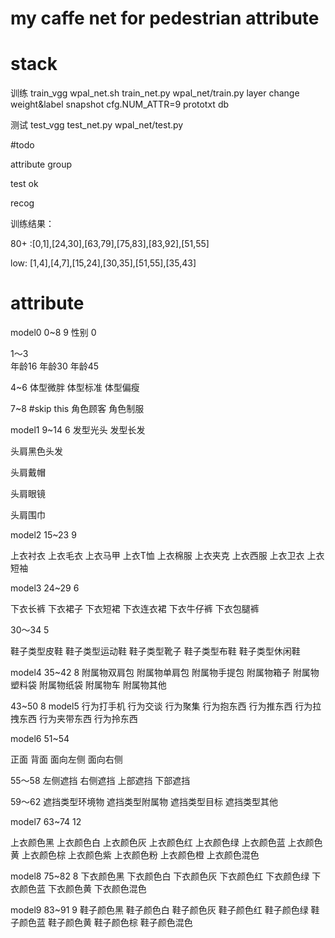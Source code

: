# my caffe net for pedestrian attribute

# stack

训练
train_vgg   wpal_net.sh  train_net.py                   wpal_net/train.py    layer
			             change weight&label			snapshot			cfg.NUM_ATTR=9
										               prototxt   			db


测试
test_vgg  test_net.py  wpal_net/test.py



#todo

attribute group

test  ok

recog


训练结果：

80+  :[0,1],[24,30],[63,79],[75,83],[83,92],[51,55]

low: [1,4],[4,7],[15,24],[30,35],[51,55],[35,43]

# attribute

model0 0~8    9
性别 0

1～3          
年龄16
年龄30
年龄45

4~6
体型微胖
体型标准
体型偏瘦

7~8              #skip this
角色顾客
角色制服

model1 9~14 6
发型光头
发型长发

头肩黑色头发

头肩戴帽

头肩眼镜

头肩围巾

model2 15~23  9

上衣衬衣
上衣毛衣
上衣马甲
上衣T恤
上衣棉服
上衣夹克
上衣西服
上衣卫衣
上衣短袖

model3 24~29  6

下衣长裤
下衣裙子
下衣短裙
下衣连衣裙
下衣牛仔裤
下衣包腿裤

30～34  5

鞋子类型皮鞋
鞋子类型运动鞋
鞋子类型靴子
鞋子类型布鞋
鞋子类型休闲鞋

model4 35~42    8
附属物双肩包
附属物单肩包
附属物手提包
附属物箱子
附属物塑料袋
附属物纸袋
附属物车
附属物其他


43~50       8
model5
行为打手机
行为交谈
行为聚集
行为抱东西
行为推东西
行为拉拽东西
行为夹带东西
行为拎东西

model6
51~54

正面
背面
面向左侧
面向右侧

55～58
左侧遮挡
右侧遮挡
上部遮挡
下部遮挡

59～62
遮挡类型环境物
遮挡类型附属物
遮挡类型目标
遮挡类型其他

model7
63~74         12

上衣颜色黑
上衣颜色白
上衣颜色灰
上衣颜色红
上衣颜色绿
上衣颜色蓝
上衣颜色黄
上衣颜色棕
上衣颜色紫
上衣颜色粉
上衣颜色橙
上衣颜色混色

model8
75~82     8
下衣颜色黑
下衣颜色白
下衣颜色灰
下衣颜色红
下衣颜色绿
下衣颜色蓝
下衣颜色黄
下衣颜色混色

model9
83~91     9
鞋子颜色黑
鞋子颜色白
鞋子颜色灰
鞋子颜色红
鞋子颜色绿
鞋子颜色蓝
鞋子颜色黄
鞋子颜色棕
鞋子颜色混色
